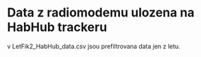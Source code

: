 # Data z radiomodemu ulozena na HabHub trackeru

v LetFik2_HabHub_data.csv jsou prefiltrovana data jen z letu. 
